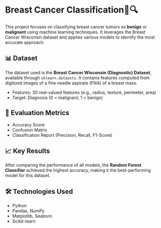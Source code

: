 # Breast Cancer Classification🧬🔍

This project focuses on classifying breast cancer tumors as **benign** or **malignant** using machine learning techniques. It leverages the Breast Cancer Wisconsin dataset and applies various models to identify the most accurate approach.

## 📊 Dataset

The dataset used is the **Breast Cancer Wisconsin (Diagnostic) Dataset**, available through `sklearn.datasets`. It contains features computed from digitized images of a fine needle aspirate (FNA) of a breast mass.

- Features: 30 real-valued features (e.g., radius, texture, perimeter, area)
- Target: Diagnosis (0 = malignant, 1 = benign)

## 🧪 Evaluation Metrics

- Accuracy Score
- Confusion Matrix
- Classification Report (Precision, Recall, F1-Score)

## 📈 Key Results

After comparing the performance of all models, the **Random Forest Classifier** achieved the highest accuracy, making it the best-performing model for this dataset.

## 🛠️ Technologies Used

- Python
- Pandas, NumPy
- Matplotlib, Seaborn
- Scikit-learn
